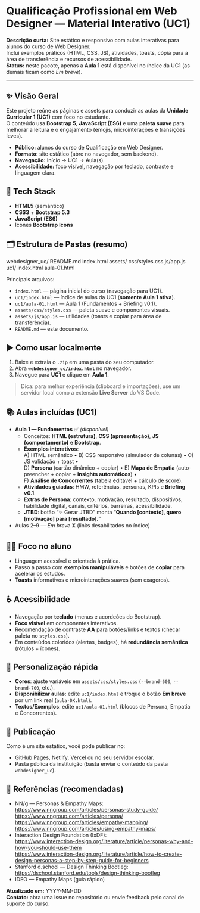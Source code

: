 # Qualificação Profissional em Web Designer — Material Interativo (UC1)

**Descrição curta:** Site estático e responsivo com aulas interativas para alunos do curso de Web Designer.  
Inclui exemplos práticos (HTML, CSS, JS), atividades, toasts, cópia para a área de transferência e recursos de acessibilidade.  
**Status:** neste pacote, apenas a **Aula 1** está disponível no índice da UC1 (as demais ficam como *Em breve*).

---

## ✨ Visão Geral
Este projeto reúne as páginas e assets para conduzir as aulas da **Unidade Curricular 1 (UC1)** com foco no estudante.  
O conteúdo usa **Bootstrap 5**, **JavaScript (ES6)** e uma **paleta suave** para melhorar a leitura e o engajamento (emojis, microinterações e transições leves).

- **Público:** alunos do curso de Qualificação em Web Designer.  
- **Formato:** site estático (abre no navegador, sem backend).  
- **Navegação:** Início → UC1 → Aula(s).  
- **Acessibilidade:** foco visível, navegação por teclado, contraste e linguagem clara.

## 🧰 Tech Stack
- **HTML5** (semântico)
- **CSS3** + **Bootstrap 5.3**
- **JavaScript (ES6)**
- Ícones **Bootstrap Icons**

## 🗂 Estrutura de Pastas (resumo)
webdesigner_uc/
README.md
index.html
assets/
css/styles.css
js/app.js
uc1/
index.html
aula-01.html

Principais arquivos:
- `index.html` — página inicial do curso (navegação para UC1).
- `uc1/index.html` — índice de aulas da UC1 (**somente Aula 1 ativa**).
- `uc1/aula-01.html` — Aula 1 (Fundamentos + Briefing v0.1).
- `assets/css/styles.css` — paleta suave e componentes visuais.
- `assets/js/app.js` — utilidades (toasts e copiar para área de transferência).
- `README.md` — este documento.

## ▶️ Como usar localmente
1. Baixe e extraia o `.zip` em uma pasta do seu computador.  
2. Abra **`webdesigner_uc/index.html`** no navegador.  
3. Navegue para **UC1** e clique em **Aula 1**.

> Dica: para melhor experiência (clipboard e importações), use um servidor local como a extensão **Live Server** do VS Code.

## 📚 Aulas incluídas (UC1)
- **Aula 1 — Fundamentos** ✅ *(disponível)*  
  - Conceitos: **HTML (estrutura)**, **CSS (apresentação)**, **JS (comportamento)** e **Bootstrap**.  
  - **Exemplos interativos**:  
    A) HTML semântico • B) CSS responsivo (simulador de colunas) • C) JS validação + toast •  
    D) **Persona** (cartão dinâmico + copiar) • E) **Mapa de Empatia** (auto-preencher + copiar + **insights automáticos**) •  
    F) **Análise de Concorrentes** (tabela editável + cálculo de score).
  - **Atividades guiadas**: HMW, referências, personas, KPIs e **Briefing v0.1**.  
  - **Extras de Persona**: contexto, motivação, resultado, dispositivos, habilidade digital, canais, critérios, barreiras, acessibilidade.  
  - **JTBD**: botão “✨ Gerar JTBD” monta “**Quando [contexto], quero [motivação] para [resultado].**”  
- Aulas 2–9 — *Em breve* ⏳ (links desabilitados no índice)

## 🧑‍🎓 Foco no aluno
- Linguagem acessível e orientada à prática.
- Passo a passo com **exemplos manipuláveis** e botões de **copiar** para acelerar os estudos.
- **Toasts** informativos e microinterações suaves (sem exageros).

## ♿ Acessibilidade
- Navegação por **teclado** (menus e acordeões do Bootstrap).  
- **Foco visível** em componentes interativos.  
- Recomendação de contraste **AA** para botões/links e textos (checar paleta no `styles.css`).  
- Em conteúdos coloridos (alertas, badges), há **redundância semântica** (rótulos + ícones).

## 🎨 Personalização rápida
- **Cores**: ajuste variáveis em `assets/css/styles.css` (`--brand-600`, `--brand-700`, etc.).  
- **Disponibilizar aulas**: edite `uc1/index.html` e troque o botão **Em breve** por um link real (`aula-0X.html`).  
- **Textos/Exemplos**: edite `uc1/aula-01.html` (blocos de Persona, Empatia e Concorrentes).

## 🚀 Publicação
Como é um site estático, você pode publicar no:
- GitHub Pages, Netlify, Vercel ou no seu servidor escolar.  
- Pasta pública da instituição (basta enviar o conteúdo da pasta `webdesigner_uc`).

## 🔗 Referências (recomendadas)
- NN/g — Personas & Empathy Maps:  
  https://www.nngroup.com/articles/personas-study-guide/  
  https://www.nngroup.com/articles/persona/  
  https://www.nngroup.com/articles/empathy-mapping/  
  https://www.nngroup.com/articles/using-empathy-maps/  
- Interaction Design Foundation (IxDF):  
  https://www.interaction-design.org/literature/article/personas-why-and-how-you-should-use-them  
  https://www.interaction-design.org/literature/article/how-to-create-design-personas-a-step-by-step-guide-for-beginners  
- Stanford d.school — Design Thinking Bootleg:  
  https://dschool.stanford.edu/tools/design-thinking-bootleg  
- IDEO — Empathy Maps (guia rápido)

**Atualizado em:** YYYY-MM-DD  
**Contato:** abra uma issue no repositório ou envie feedback pelo canal de suporte do curso.
